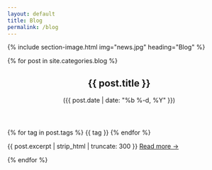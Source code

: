 ```yaml
---
layout: default
title: Blog
permalink: /blog
---
```


{% include section-image.html img="news.jpg" heading="Blog" %}

<div>
{% for post in site.categories.blog %}
    <div class="blogpost">
        <header>
            <h2>{{ post.title }}</h2>
            <span class="date">
                (<time datetime="{{ post.date | date_to_xmlschema }}" itemprop="datePublished">{{ post.date | date: "%b %-d, %Y" }}</time>)
            </span>
        </header>
        {% for tag in post.tags %}
            <span class="tag {{tag}}">{{ tag }}</span>
        {% endfor %}
        <p>{{ post.excerpt | strip_html | truncate: 300 }} <a href="{{ post.url }}">Read more →</a></p>
    </div>
{% endfor %}
</div>
